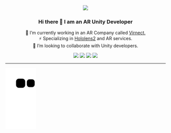 <div align=center>
<img src ="https://github.com/whiteibescu/whiteibescu/blob/main/title.png?raw=true">

### Hi there 👋 I am an AR Unity Developer
🔭 I’m currently working in an AR Company called [Virnect.](https://virnect.com/?gclid=Cj0KCQjw4uaUBhC8ARIsANUuDjXcfnTt5qs1N3jUCz8w6WUBvpMIQNgeD7i7I4Ej93pT60YmTUe66h8aAsVCEALw_wcB)  
⚡ Specializing in [Hololens2](https://www.microsoft.com/en-us/hololens) and AR services.  
👯 I’m looking to collaborate with Unity developers.  
  
  
  
<img src="https://img.shields.io/badge/Unity-003545?style=for-the-badge&logo=Unity&logoColor=white"> <img src="https://img.shields.io/badge/Csharp-239120?style=for-the-badge&logo=CSharp&logoColor=white"> <img src="https://img.shields.io/badge/Hololens2-FF9E0F?style=for-the-badge&logo=Microsoft&logoColor=white"/> <img src="https://img.shields.io/badge/OculusQuest2-0467DF?style=for-the-badge&logo=Meta&logoColor=white"/>
</div>



---
![snake gif](https://github.com/whiteibescu/whiteibescu/blob/output/github-contribution-grid-snake.svg)
















<!--
**whiteibescu/whiteibescu** is a ✨ _special_ ✨ repository because its `README.md` (this file) appears on your GitHub profile.

Here are some ideas to get you started:
[![Anurag's GitHub stats](https://github-readme-stats.vercel.app/api?username=whiteibescu)](https://github.com/anuraghazra/github-readme-stats) 
[![Top Langs](https://github-readme-stats.vercel.app/api/top-langs/?username=whiteibescu)](https://github.com/anuraghazra/github-readme-stats)

- 🤔 I’m looking for help with ...
- 💬 Ask me about ...
- 📫 How to reach me: ...
- 😄 Pronouns: ...
<img src="https://img.shields.io/badge/Python-3766AB?style=for-the-badge&logo=Python&logoColor=white"/>
- 🌱 I’m currently learning Front End
-->
